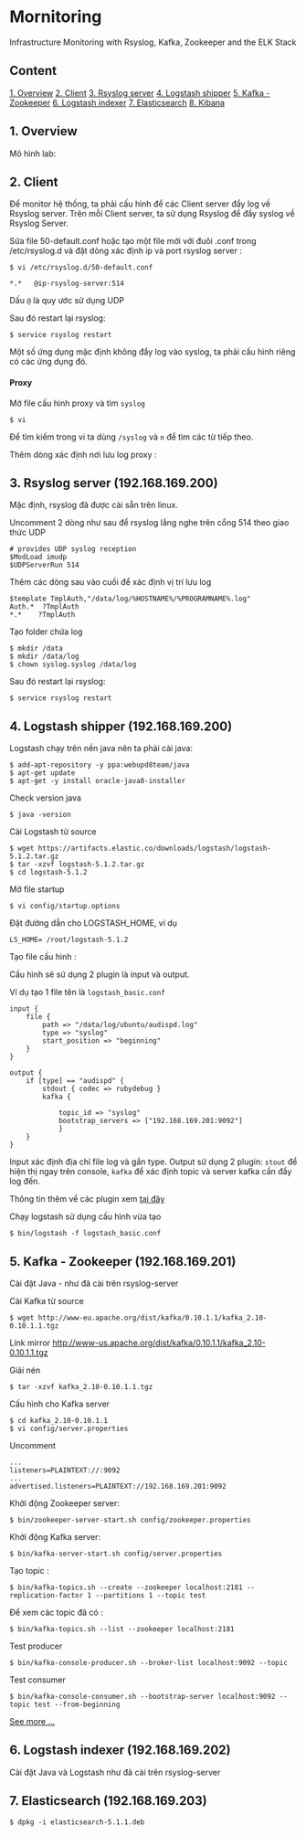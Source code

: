 # Mornitoring
Infrastructure Monitoring with Rsyslog, Kafka, Zookeeper and the ELK Stack

## Content

[1. Overview](#overview)
[2. Client](#)
[3. Rsyslog server](#)
[4. Logstash shipper](#)
[5. Kafka - Zookeeper](#)
[6. Logstash indexer](#)
[7. Elasticsearch](#)
[8. Kibana](#)


<a name="overview"></a>
## 1. Overview


Mô hình lab: 
<img src="">

<a name="client"></a>
## 2. Client

Để monitor hệ thống, ta phải cấu hình để các Client server đẩy log về Rsyslog server. Trên mỗi Client server, ta sử dụng Rsyslog để đẩy syslog về Rsyslog Server.


Sửa file 50-default.conf hoặc tạo một file mới với đuôi .conf trong /etc/rsyslog.d và đặt dòng xác định ip và port rsyslog server :
	
	$ vi /etc/rsyslog.d/50-default.conf
	
	*.*   @ip-rsyslog-server:514
	
Dấu `@` là quy ước sử dụng UDP

Sau đó restart lại rsyslog:

	$ service rsyslog restart 

Một số ứng dụng mặc định không đẩy log vào syslog, ta phải cấu hình riêng có các ứng dụng đó.	

#### Proxy
 
Mở file cấu hình proxy và tìm `syslog` 

	$ vi 
	
Để tìm kiếm trong vi ta dùng `/syslog` và `n` để tìm các từ tiếp theo.

Thêm dòng xác định nơi lưu log proxy :

	
<a name="rsyslog"></a>
## 3. Rsyslog server (192.168.169.200)
Mặc định, rsyslog đã được cài sẵn trên linux.

Uncomment 2 dòng như sau để rsyslog lắng nghe trên cổng 514 theo giao thức UDP
	
	# provides UDP syslog reception
	$ModLoad imudp
	$UDPServerRun 514

Thêm các dòng sau vào cuối để xác định vị trí lưu log 

	$template TmplAuth,"/data/log/%HOSTNAME%/%PROGRAMNAME%.log"
	Auth.*  ?TmplAuth
	*.*    ?TmplAuth

Tạo folder chứa log

	$ mkdir /data
	$ mkdir /data/log
	$ chown syslog.syslog /data/log
	
Sau đó restart lại rsyslog:

	$ service rsyslog restart 

<a name="logstash_shipper"></a>
## 4. Logstash shipper (192.168.169.200)
Logstash chạy trên nền java nên ta phải cài java:

	$ add-apt-repository -y ppa:webupd8team/java
	$ apt-get update
	$ apt-get -y install oracle-java8-installer

Check version java
	
	$ java -version
	
Cài Logstash từ source 

	$ wget https://artifacts.elastic.co/downloads/logstash/logstash-5.1.2.tar.gz
	$ tar -xzvf logstash-5.1.2.tar.gz
	$ cd logstash-5.1.2
	
Mở file startup 

	$ vi config/startup.options 
	
Đặt đường dẫn cho LOGSTASH_HOME, ví dụ
	
	LS_HOME= /root/logstash-5.1.2

Tạo file cấu hình :

Cấu hình sẽ sử dụng 2 plugin là input và output. 

Ví dụ tạo 1 file tên là `logstash_basic.conf`

	input {
		file {
			path => "/data/log/ubuntu/audispd.log"
			type => "syslog"
			start_position => "beginning"
		}
	}

	output { 
		if [type] == "audispd" {
			stdout { codec => rubydebug }
			kafka {

				topic_id => "syslog"
				bootstrap_servers => ["192.168.169.201:9092"]
				}
		}
	}

	
Input xác định địa chỉ file log và gắn type. Output sử dụng 2 plugin: `stout` để hiện thị ngay trên console, `kafka` để xác định topic và server kafka cần đẩy log đến.

Thông tin thêm về các plugin xem [tại đây](https://www.elastic.co/guide/en/logstash/current/index.html)

Chạy logstash sử dụng cấu hình vừa tạo

	$ bin/logstash -f logstash_basic.conf 
	
## 5. Kafka - Zookeeper (192.168.169.201)
Cài đặt Java  - như đã cài trên rsyslog-server

Cài Kafka từ source 

	$ wget http://www-eu.apache.org/dist/kafka/0.10.1.1/kafka_2.10-0.10.1.1.tgz
	
Link mirror http://www-us.apache.org/dist/kafka/0.10.1.1/kafka_2.10-0.10.1.1.tgz

Giải nén

	$ tar -xzvf kafka_2.10-0.10.1.1.tgz 

Cấu hình cho Kafka server

	$ cd kafka_2.10-0.10.1.1
	$ vi config/server.properties
	
Uncomment 
	
	...
	listeners=PLAINTEXT://:9092
	...
	advertised.listeners=PLAINTEXT://192.168.169.201:9092


Khởi động Zookeeper server:

	$ bin/zookeeper-server-start.sh config/zookeeper.properties

Khởi động Kafka server: 

	$ bin/kafka-server-start.sh config/server.properties
	
Tạo topic :

	$ bin/kafka-topics.sh --create --zookeeper localhost:2181 --replication-factor 1 --partitions 1 --topic test
	
Để xem các topic đã có :

	$ bin/kafka-topics.sh --list --zookeeper localhost:2181
	
Test producer 

	$ bin/kafka-console-producer.sh --broker-list localhost:9092 --topic

Test consumer 

	$ bin/kafka-console-consumer.sh --bootstrap-server localhost:9092 --topic test --from-beginning
	
[See more ...](https://github.com/locvx1234/Zookeeper-kafka/blob/master/Kafka.md)

## 6. Logstash indexer (192.168.169.202)

Cài đặt Java và Logstash như đã cài trên rsyslog-server


## 7. Elasticsearch (192.168.169.203)

	$ dpkg -i elasticsearch-5.1.1.deb
	

	


	
	
	